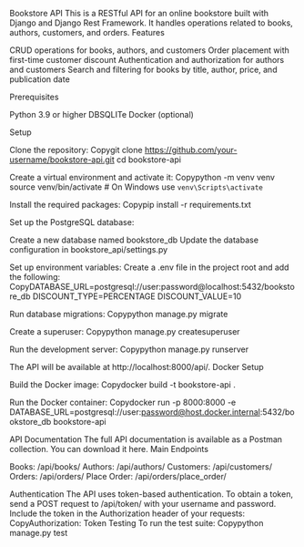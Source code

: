 Bookstore API
This is a RESTful API for an online bookstore built with Django and Django Rest Framework. It handles operations related to books, authors, customers, and orders.
Features

CRUD operations for books, authors, and customers
Order placement with first-time customer discount
Authentication and authorization for authors and customers
Search and filtering for books by title, author, price, and publication date

Prerequisites

Python 3.9 or higher
DBSQLITe
Docker (optional)

Setup

Clone the repository:
Copygit clone https://github.com/your-username/bookstore-api.git
cd bookstore-api

Create a virtual environment and activate it:
Copypython -m venv venv
source venv/bin/activate  # On Windows use `venv\Scripts\activate`

Install the required packages:
Copypip install -r requirements.txt

Set up the PostgreSQL database:

Create a new database named bookstore_db
Update the database configuration in bookstore_api/settings.py


Set up environment variables:
Create a .env file in the project root and add the following:
CopyDATABASE_URL=postgresql://user:password@localhost:5432/bookstore_db
DISCOUNT_TYPE=PERCENTAGE
DISCOUNT_VALUE=10

Run database migrations:
Copypython manage.py migrate

Create a superuser:
Copypython manage.py createsuperuser

Run the development server:
Copypython manage.py runserver


The API will be available at http://localhost:8000/api/.
Docker Setup

Build the Docker image:
Copydocker build -t bookstore-api .

Run the Docker container:
Copydocker run -p 8000:8000 -e DATABASE_URL=postgresql://user:password@host.docker.internal:5432/bookstore_db bookstore-api


API Documentation
The full API documentation is available as a Postman collection. You can download it here.
Main Endpoints

Books: /api/books/
Authors: /api/authors/
Customers: /api/customers/
Orders: /api/orders/
Place Order: /api/orders/place_order/

Authentication
The API uses token-based authentication. To obtain a token, send a POST request to /api/token/ with your username and password.
Include the token in the Authorization header of your requests:
CopyAuthorization: Token <your-token>
Testing
To run the test suite:
Copypython manage.py test
